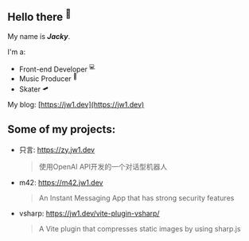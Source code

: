 ## Hello there <sup>👋</sup>  

My name is **_Jacky_**.  

I'm a:  

- Front-end Developer <sup>💻</sup>   
- Music Producer <sup>🎵</sup>   
- Skater <sup>🛹</sup>   

My blog: [https://jw1.dev](https://jw1.dev)  

## Some of my projects:

- 只言: https://zy.jw1.dev
  > 使用OpenAI API开发的一个对话型机器人

- m42: https://m42.jw1.dev
  > An Instant Messaging App that has strong security features

- vsharp: https://jw1.dev/vite-plugin-vsharp/  
  > A Vite plugin that compresses static images by using sharp.js
  
